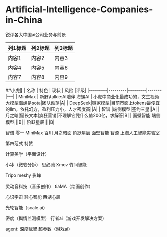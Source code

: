 # Artificial-Intelligence-Companies-in-China
锐评各大中国ai公司业务与前景

| 列1标题 | 列2标题 | 列3标题 |
|---------|---------|---------|
| 内容1   | 内容2   | 内容3   |
| 内容4   | 内容5   | 内容6   |
| 内容7   | 内容8   | 内容9   |



##小虎🐅
| 名称 | 特色 | 现状 | 风险 |评级|
|---------|---------|---------|-------|---|
| MiniMax | 新野\talkie:AI陪伴 海螺AI | 小虎中商业化最成功的，文生视频大模型海螺是sota|团队动荡|A|
| DeepSeek|链家模型|目前市面上tokens最便宜的llm，依托幻方，盈利压力小，人才密度高||A|
| 智谱 |端侧模型|签约三星||A|
| 月之暗面|长文本|疯狂营销|不理解它凭什么值200亿，求解答|B|
| 面壁智能|端侧模型|||B|
| 阶跃星辰||||B|


智谱
零一
MiniMax
百川
月之暗面
阶跃星辰
面壁智能
智源
上海人工智能实验室

第四范式
特赞

计算美学（平面设计）

小冰（微软分拆）
思必驰
Xmov
竹间智能

Tripo
meshy
影眸

灵动音科技（音乐创作）
tiaMA（绘画创作）

心识宇宙
聆心智能
西湖心辰

光轮智能（scale.ai）

密度（舆情监测模型）
行者ai（游戏开发解决方案）

agent:
深度赋智
超参数（游戏ai）







